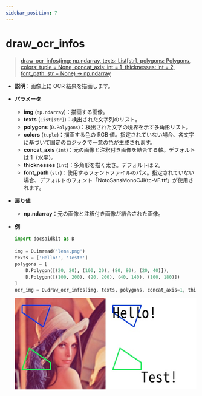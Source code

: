 ```yaml
---
sidebar_position: 7
---
```


# draw_ocr_infos

> [draw_ocr_infos(img: np.ndarray, texts: List[str], polygons: Polygons, colors: tuple = None, concat_axis: int = 1, thicknesses: int = 2, font_path: str = None) -> np.ndarray](https://github.com/DocsaidLab/DocsaidKit/blob/71170598902b6f8e89a969f1ce27ed4fd05b2ff2/docsaidkit/vision/visualization/draw.py#L308)

- **説明**：画像上に OCR 結果を描画します。

- **パラメータ**

  - **img** (`np.ndarray`)：描画する画像。
  - **texts** (`List[str]`)：検出された文字列のリスト。
  - **polygons** (`D.Polygons`)：検出された文字の境界を示す多角形リスト。
  - **colors** (`tuple`)：描画する色の RGB 値。指定されていない場合、各文字に基づいて固定のロジックで一意の色が生成されます。
  - **concat_axis** (`int`)：元の画像と注釈付き画像を結合する軸。デフォルトは 1（水平）。
  - **thicknesses** (`int`)：多角形を描く太さ。デフォルトは 2。
  - **font_path** (`str`)：使用するフォントファイルのパス。指定されていない場合、デフォルトのフォント「NotoSansMonoCJKtc-VF.ttf」が使用されます。

- **戻り値**

  - **np.ndarray**：元の画像と注釈付き画像が結合された画像。

- **例**

  ```python
  import docsaidkit as D

  img = D.imread('lena.png')
  texts = ['Hello!', 'Test!']
  polygons = [
      D.Polygon([(20, 20), (100, 20), (80, 80), (20, 40)]),
      D.Polygon([(100, 200), (20, 200), (40, 140), (100, 180)])
  ]
  ocr_img = D.draw_ocr_infos(img, texts, polygons, concat_axis=1, thicknesses=2)
  ```

  ![draw_ocr_infos](./resource/test_draw_ocr_infos.jpg)
